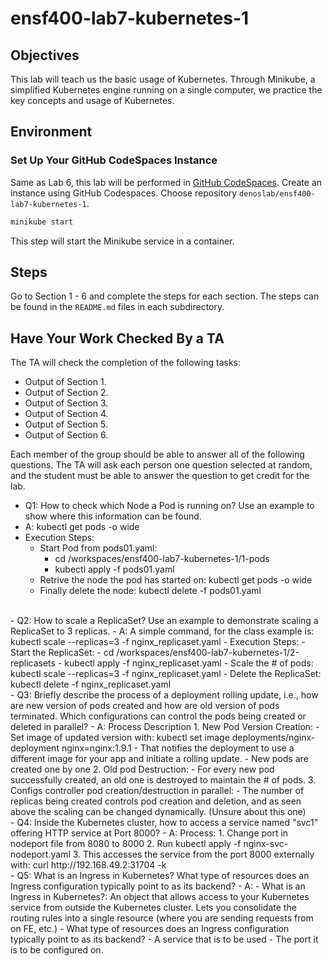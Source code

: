 # ensf400-lab7-kubernetes-1

## Objectives
This lab will teach us the basic usage of Kubernetes. Through Minikube, a simplified Kubernetes engine running on a single computer, we practice the key concepts and usage of Kubernetes.

## Environment

### Set Up Your GitHub CodeSpaces Instance

Same as Lab 6, this lab will be performed in [GitHub CodeSpaces](https://github.com/codespaces). Create an instance using GitHub Codespaces. Choose repository `denoslab/ensf400-lab7-kubernetes-1`.


```bash
minikube start
```

This step will start the Minikube service in a container.

## Steps

Go to Section 1 - 6 and complete the steps for each section. The steps can be found in the `README.md` files in each subdirectory.

## Have Your Work Checked By a TA

The TA will check the completion of the following tasks:

- Output of Section 1.
- Output of Section 2.
- Output of Section 3.
- Output of Section 4.
- Output of Section 5.
- Output of Section 6.

Each member of the group should be able to answer all of the following questions. The TA will ask each person one question selected at random, and the student must be able to answer the question to get credit for the lab.

- Q1: How to check which Node a Pod is running on? Use an example to show where this information can be found.
- A: kubectl get pods -o wide
- Execution Steps:
    - Start Pod from pods01.yaml: 
        - cd /workspaces/ensf400-lab7-kubernetes-1/1-pods
        - kubectl apply -f pods01.yaml
    - Retrive the node the pod has started on: kubectl get pods -o wide
    - Finally delete the node: kubectl delete -f pods01.yaml
<br />
- Q2: How to scale a ReplicaSet? Use an example to demonstrate scaling a ReplicaSet to 3 replicas.
- A: A simple command, for the class example is: kubectl scale --replicas=3 -f nginx_replicaset.yaml
- Execution Steps:
    - Start the ReplicaSet:
        - cd /workspaces/ensf400-lab7-kubernetes-1/2-replicasets
        - kubectl apply -f nginx_replicaset.yaml
    - Scale the # of pods: kubectl scale --replicas=3 -f nginx_replicaset.yaml
    - Delete the ReplicaSet: kubectl delete -f nginx_replicaset.yaml
<br />
- Q3: Briefly describe the process of a deployment rolling update, i.e., how are new version of pods created and how are old version of pods terminated. Which configurations can control the pods being created or deleted in parallel?
- A: Process Description
    1. New Pod Version Creation:
        - Set image of updated version with: kubectl set image  deployments/nginx-deployment nginx=nginx:1.9.1
        - That notifies the deployment to use a different image for your app and initiate a rolling update.
        - New pods are created one by one
    2. Old pod Destruction:
        - For every new pod successfully created, an old one is destroyed to maintain the # of pods.
    3. Configs controller pod creation/destruction in parallel:
        - The number of replicas being created controls pod creation and deletion, and as seen above the scaling can be changed dynamically. (Unsure about this one)
<br />
- Q4: Inside the Kubernetes cluster, how to access a service named "svc1" offering HTTP service at Port 8000?
- A: Process:
    1. Change port in nodeport file from 8080 to 8000
    2. Run kubectl apply -f nginx-svc-nodeport.yaml
    3. This accesses the service from the port 8000 externally with: curl http://192.168.49.2:31704 -k
<br />
- Q5: What is an Ingress in Kubernetes? What type of resources does an Ingress configuration typically point to as its backend? 
- A: 
    - What is an Ingress in Kubernetes?: An object that allows access to your Kubernetes service from outside the Kubernetes cluster. Lets you consolidate the routing rules into a single resource (where you are sending requests from on FE, etc.)
    - What type of resources does an Ingress configuration typically point to as its backend?
        - A service that is to be used
        - The port it is to be configured on.
